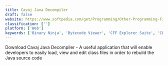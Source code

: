 ```yaml
---
title: Cavaj Java Decompiler
draft: false 
website: https://www.softpedia.com/get/Programming/Other-Programming-Files/Cavaj-Java-Decompiler.shtml
classification: ['']
platform: ['Web']
keywords: ['Binary Ninja', 'Bytecode Viewer', 'CFF Explorer Suite', 'CFR', 'GrayWolf', 'ILSpy', 'Java Class File Editor', 'MSIL Disassembler', 'Microsoft Visual Studio', 'MonoDevelop', 'Netbeans', 'OllyDbg', 'PEBrowse64 Professional', 'Procyon', 'Relyze', 'Xcode', 'dnSpy', 'dotPeek']
---
```

Download Cavaj Java Decompiler - A useful application that will enable developers to easily load, view and edit class files in order to rebuild the Java source code